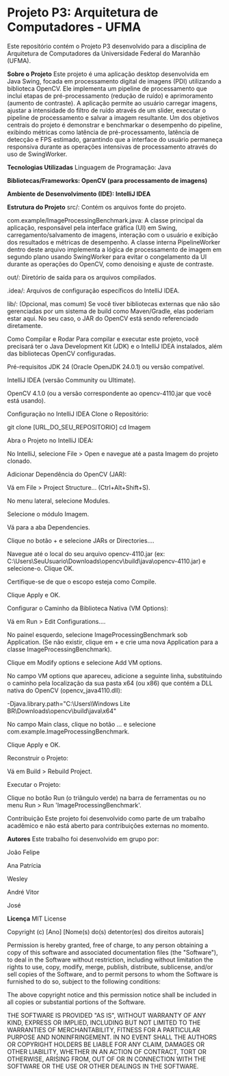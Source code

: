# **Projeto P3: Arquitetura de Computadores - UFMA**
Este repositório contém o Projeto P3 desenvolvido para a disciplina de Arquitetura de Computadores da Universidade Federal do Maranhão (UFMA).

**Sobre o Projeto**
Este projeto é uma aplicação desktop desenvolvida em Java Swing, focada em processamento digital de imagens (PDI) utilizando a biblioteca OpenCV. Ele implementa um pipeline de processamento que inclui etapas de pré-processamento (redução de ruído) e aprimoramento (aumento de contraste). A aplicação permite ao usuário carregar imagens, ajustar a intensidade do filtro de ruído através de um slider, executar o pipeline de processamento e salvar a imagem resultante. Um dos objetivos centrais do projeto é demonstrar e benchmarkar o desempenho do pipeline, exibindo métricas como latência de pré-processamento, latência de detecção e FPS estimado, garantindo que a interface do usuário permaneça responsiva durante as operações intensivas de processamento através do uso de SwingWorker.

**Tecnologias Utilizadas**
Linguagem de Programação: Java

**Bibliotecas/Frameworks: OpenCV (para processamento de imagens)**

**Ambiente de Desenvolvimento (IDE): IntelliJ IDEA**

**Estrutura do Projeto**
src/: Contém os arquivos fonte do projeto.

com.example/ImageProcessingBenchmark.java: A classe principal da aplicação, responsável pela interface gráfica (UI) em Swing, carregamento/salvamento de imagens, interação com o usuário e exibição dos resultados e métricas de desempenho. A classe interna PipelineWorker dentro deste arquivo implementa a lógica de processamento de imagem em segundo plano usando SwingWorker para evitar o congelamento da UI durante as operações do OpenCV, como denoising e ajuste de contraste.

out/: Diretório de saída para os arquivos compilados.

.idea/: Arquivos de configuração específicos do IntelliJ IDEA.

lib/: (Opcional, mas comum) Se você tiver bibliotecas externas que não são gerenciadas por um sistema de build como Maven/Gradle, elas poderiam estar aqui. No seu caso, o JAR do OpenCV está sendo referenciado diretamente.

Como Compilar e Rodar
Para compilar e executar este projeto, você precisará ter o Java Development Kit (JDK) e o IntelliJ IDEA instalados, além das bibliotecas OpenCV configuradas.

Pré-requisitos
JDK 24 (Oracle OpenJDK 24.0.1) ou versão compatível.

IntelliJ IDEA (versão Community ou Ultimate).

OpenCV 4.1.0 (ou a versão correspondente ao opencv-4110.jar que você está usando).

Configuração no IntelliJ IDEA
Clone o Repositório:

git clone [URL_DO_SEU_REPOSITORIO]
cd Imagem

Abra o Projeto no IntelliJ IDEA:

No IntelliJ, selecione File > Open e navegue até a pasta Imagem do projeto clonado.

Adicionar Dependência do OpenCV (JAR):

Vá em File > Project Structure... (Ctrl+Alt+Shift+S).

No menu lateral, selecione Modules.

Selecione o módulo Imagem.

Vá para a aba Dependencies.

Clique no botão + e selecione JARs or Directories....

Navegue até o local do seu arquivo opencv-4110.jar (ex: C:\Users\SeuUsuario\Downloads\opencv\build\java\opencv-4110.jar) e selecione-o. Clique OK.

Certifique-se de que o escopo esteja como Compile.

Clique Apply e OK.

Configurar o Caminho da Biblioteca Nativa (VM Options):

Vá em Run > Edit Configurations....

No painel esquerdo, selecione ImageProcessingBenchmark sob Application. (Se não existir, clique em + e crie uma nova Application para a classe ImageProcessingBenchmark).

Clique em Modify options e selecione Add VM options.

No campo VM options que apareceu, adicione a seguinte linha, substituindo o caminho pela localização da sua pasta x64 (ou x86) que contém a DLL nativa do OpenCV (opencv_java4110.dll):

-Djava.library.path="C:\Users\Windows Lite BR\Downloads\opencv\build\java\x64"

No campo Main class, clique no botão ... e selecione com.example.ImageProcessingBenchmark.

Clique Apply e OK.

Reconstruir o Projeto:

Vá em Build > Rebuild Project.

Executar o Projeto:

Clique no botão Run (o triângulo verde) na barra de ferramentas ou no menu Run > Run 'ImageProcessingBenchmark'.

Contribuição
Este projeto foi desenvolvido como parte de um trabalho acadêmico e não está aberto para contribuições externas no momento.

**Autores**
Este trabalho foi desenvolvido em grupo por:

João Felipe

Ana Patrícia

Wesley

André Vitor

José

**Licença**
MIT License

Copyright (c) [Ano] [Nome(s) do(s) detentor(es) dos direitos autorais]

Permission is hereby granted, free of charge, to any person obtaining a copy
of this software and associated documentation files (the "Software"), to deal
in the Software without restriction, including without limitation the rights
to use, copy, modify, merge, publish, distribute, sublicense, and/or sell
copies of the Software, and to permit persons to whom the Software is
furnished to do so, subject to the following conditions:

The above copyright notice and this permission notice shall be included in all
copies or substantial portions of the Software.

THE SOFTWARE IS PROVIDED "AS IS", WITHOUT WARRANTY OF ANY KIND, EXPRESS OR
IMPLIED, INCLUDING BUT NOT LIMITED TO THE WARRANTIES OF MERCHANTABILITY,
FITNESS FOR A PARTICULAR PURPOSE AND NONINFRINGEMENT. IN NO EVENT SHALL THE
AUTHORS OR COPYRIGHT HOLDERS BE LIABLE FOR ANY CLAIM, DAMAGES OR OTHER
LIABILITY, WHETHER IN AN ACTION OF CONTRACT, TORT OR OTHERWISE, ARISING FROM,
OUT OF OR IN CONNECTION WITH THE SOFTWARE OR THE USE OR OTHER DEALINGS IN THE
SOFTWARE.
